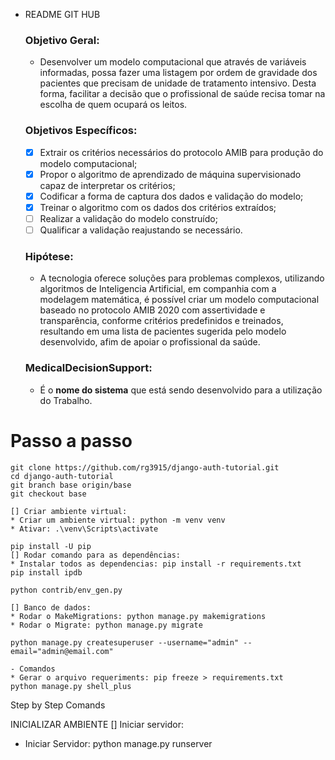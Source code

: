 - README GIT HUB
    
    ### Objetivo Geral:
    
    - Desenvolver um modelo computacional que através de variáveis informadas, possa fazer uma listagem por ordem de gravidade dos pacientes que precisam de unidade de tratamento intensivo. Desta forma, facilitar a decisão que o profissional de saúde  recisa tomar na escolha de quem ocupará os leitos.
    
    ### Objetivos Específicos:
    
    - [X]  Extrair os critérios necessários do protocolo AMIB para produção do modelo computacional;
    - [X]  Propor o algoritmo de aprendizado de máquina supervisionado capaz de interpretar
    os critérios;
    - [X]  Codificar a forma de captura dos dados e validação do modelo;
    - [X]  Treinar o algoritmo com os dados dos critérios extraídos;
    - [ ]  Realizar a validação do modelo construído;
    - [ ]  Qualificar a validação reajustando se necessário.
    
    ### Hipótese:
    
    - A tecnologia oferece soluções para problemas complexos, utilizando algoritmos de Inteligencia Artificial, em companhia com a modelagem matemática, é possível criar um modelo computacional baseado no protocolo AMIB 2020 com assertividade e  transparência, conforme critérios predefinidos e treinados, resultando em uma lista de pacientes sugerida pelo modelo desenvolvido, afim de apoiar o profissional da saúde.
    
    ### **MedicalDecisionSupport**:
    
    - É o **nome do sistema** que está sendo desenvolvido para a utilização do Trabalho.

# Passo a passo

```
git clone https://github.com/rg3915/django-auth-tutorial.git
cd django-auth-tutorial
git branch base origin/base
git checkout base

[] Criar ambiente virtual: 
* Criar um ambiente virtual: python -m venv venv
* Ativar: .\venv\Scripts\activate

pip install -U pip
[] Rodar comando para as dependências:
* Instalar todos as dependencias: pip install -r requirements.txt
pip install ipdb

python contrib/env_gen.py

[] Banco de dados:
* Rodar o MakeMigrations: python manage.py makemigrations
* Rodar o Migrate: python manage.py migrate

python manage.py createsuperuser --username="admin" --email="admin@email.com"

- Comandos
* Gerar o arquivo requeriments: pip freeze > requirements.txt
python manage.py shell_plus
```
Step by Step Comands

INICIALIZAR AMBIENTE
[] Iniciar servidor:
* Iniciar Servidor: python manage.py runserver